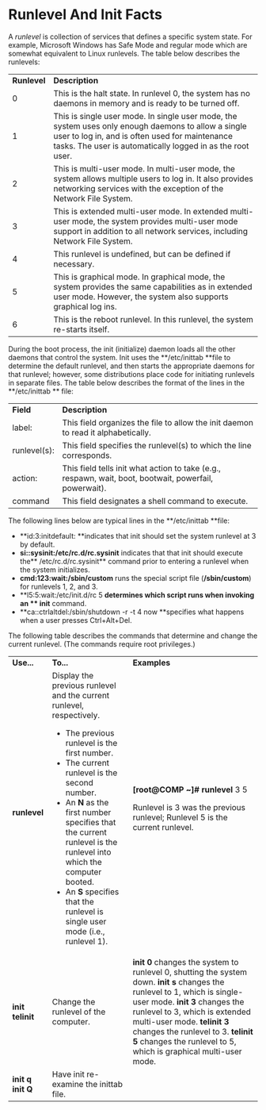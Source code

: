 # Runlevel And Init Facts

A _runlevel_ is collection of services that defines a specific system state.
For example, Microsoft Windows has Safe Mode and regular mode which are
somewhat equivalent to Linux runlevels. The table below describes the
runlevels:

<table>

<tr> <td><b>Runlevel</b></td> <td><b>Description</b></td>

</tr>

<tr> <td>0</td> <td>This is the halt state. In runlevel 0, the system has no
daemons in memory and is ready to be turned off.</td>

</tr>

<tr> <td>1</td> <td>This is single user mode. In single user mode, the system
uses only enough daemons to allow a single user to log in, and is often used
for maintenance tasks. The user is automatically logged in as the root
user.</td>

</tr>

<tr> <td>2</td> <td>This is multi-user mode. In multi-user mode, the system
allows multiple users to log in. It also provides networking services with the
exception of the Network File System.</td>

</tr>

<tr> <td>3</td> <td>This is extended multi-user mode. In extended multi-user
mode, the system provides multi-user mode support in addition to all network
services, including Network File System.</td>

</tr>

<tr> <td>4</td> <td>This runlevel is undefined, but can be defined if
necessary.</td>

</tr>

<tr> <td>5</td> <td>This is graphical mode. In graphical mode, the system
provides the same capabilities as in extended user mode. However, the system
also supports graphical log ins.</td>

</tr>

<tr> <td>6</td> <td>This is the reboot runlevel. In this runlevel, the system
re-starts itself. </td>

</tr> </table>

During the boot process, the init (initialize) daemon loads all the other
daemons that control the system. Init uses the **/etc/inittab **file to
determine the default runlevel, and then starts the appropriate daemons for
that runlevel; however, some distributions place code for initiating runlevels
in separate files. The table below describes the format of the lines in the
**/etc/inittab ** file:

<table>

<tr> <td><b>Field</b></td> <td><b>Description</b></td>

</tr>

<tr> <td>label:</td> <td>This field organizes the file to allow the init
daemon to read it alphabetically.</td>

</tr>

<tr> <td>runlevel(s):</td> <td>This field specifies the runlevel(s) to which
the line corresponds.</td>

</tr>

<tr> <td>action:</td> <td>This field tells init what action to take (e.g.,
respawn, wait, boot, bootwait, powerfail, powerwait).</td>

</tr>

<tr> <td>command</td> <td>This field designates a shell command to
execute.</td>

</tr></table>

The following lines below are typical lines in the **/etc/inittab **file:

  * **id:3:initdefault: **indicates that init should set the system runlevel at 3 by default. 
  * **si::sysinit:/etc/rc.d/rc.sysinit** indicates that that init should execute the** /etc/rc.d/rc.sysinit** command prior to entering a runlevel when the system initializes. 
  * **cmd:123:wait:/sbin/custom** runs the special script file (**/sbin/custom**) for runlevels 1, 2, and 3. 
  * **l5:5:wait:/etc/init.d/rc 5 **determines which script runs when invoking an ** init** command.
  * **ca::ctrlaltdel:/sbin/shutdown -r -t 4 now **specifies what happens when a user presses Ctrl+Alt+Del. 

The following table describes the commands that determine and change the
current runlevel. (The commands require root privileges.)

<table>

<tr> <td><b>Use...</b></td> <td><b>To...</b></td> <td><b>Examples</b></td>

</tr>

<tr> <td><b>runlevel</b></td> <td>Display the previous runlevel and the
current runlevel, respectively.

<ul>

<li>The previous runlevel is the first number.

</li>

<li>The current runlevel is the second number.

</li>

<li>An <b>N</b> as the first number specifies that the current runlevel is the
runlevel into which the computer booted.

</li>

<li>An <b>S</b> specifies that the runlevel is single user mode (i.e.,
runlevel 1).

</li>

</ul> </td> <td><b> </b>  
<b>[root@COMP ~]# runlevel</b>  
3 5  

Runlevel is 3 was the previous runlevel; Runlevel 5 is the current runlevel.

</td>

</tr>

<tr> <td><b>init  
telinit </b></td> <td>Change the runlevel of the computer.</td> <td><b>init
0</b> changes the system to runlevel 0, shutting the system down.<b>  
init s</b> changes the runlevel to 1, which is single-user mode.  
<b>init 3</b> changes the runlevel to 3, which is extended multi-user mode.  
<b>telinit 3</b> changes the runlevel to 3.<b>  
telinit 5</b> changes the runlevel to 5, which is graphical multi-user
mode.</td>

</tr>

<tr> <td><b>init q  
init Q</b></td><td>Have init re-examine the inittab file.</td> <td> </td>

</tr> </table>


